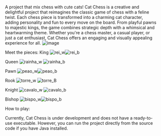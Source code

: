 A project that mix chess with cute cats!
Cat Chess is a creative and delightful project that reimagines the classic game of chess with a feline twist. Each chess piece is transformed into a charming cat character, adding personality and fun to every move on the board. From playful pawns to majestic kings, the game combines strategic depth with a whimsical and heartwarming theme. Whether you're a chess master, a casual player, or just a cat enthusiast, Cat Chess offers an engaging and visually appealing experience for all.
![image](https://github.com/user-attachments/assets/aa705616-4d50-4c1b-b549-6baf0d773f83)

Meet the pieces:
King
![rei_w](https://github.com/user-attachments/assets/3a7ad276-bb30-41d6-bb18-9d451529c91d)![rei_b](https://github.com/user-attachments/assets/af1c3009-9494-4f85-b214-8fc7b703cffc)


Queen
![rainha_w](https://github.com/user-attachments/assets/59c17af2-f6e6-4da1-b79b-fda751524e09) ![rainha_b](https://github.com/user-attachments/assets/0d0f6587-133a-4b61-ba9f-5e1a92dfb722)

Pawn
![peao_w](https://github.com/user-attachments/assets/d7e92a95-0047-4ae4-9c3b-d5473520468c)![peao_b](https://github.com/user-attachments/assets/56ae6ffa-d384-4388-b6d0-2eab8c2c475e)

Rook
![torre_w](https://github.com/user-attachments/assets/7b9513ad-b114-450f-befd-d50e441e6dac) ![torre_B](https://github.com/user-attachments/assets/55d81aa8-1e48-4da6-af2e-163541dddd67)

Knight
![cavalo_w](https://github.com/user-attachments/assets/7e8c1ee2-03ea-4664-8353-6db216b77d2a) ![cavalo_b](https://github.com/user-attachments/assets/165b17ec-97bd-45e9-9d6a-a0dbcedcbc44)

Bishop
![bispo_w](https://github.com/user-attachments/assets/2aad4c52-3c31-4d53-919d-0e0c288e1bd1)![bispo_b](https://github.com/user-attachments/assets/e829f62d-53fe-41b3-bd44-89904150b55d)


How to play:

Currently, Cat Chess is under development and does not have a ready-to-use executable. However, you can run the project directly from the source code if you have Java installed. 



